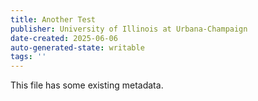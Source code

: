 ```yaml
---
title: Another Test
publisher: University of Illinois at Urbana-Champaign
date-created: 2025-06-06
auto-generated-state: writable
tags: ''
---
```


This file has some existing metadata.

